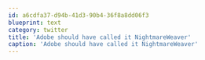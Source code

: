 ```yaml
---
id: a6cdfa37-d94b-41d3-90b4-36f8a8dd06f3
blueprint: text
category: twitter
title: 'Adobe should have called it NightmareWeaver'
caption: 'Adobe should have called it NightmareWeaver'
---
```

